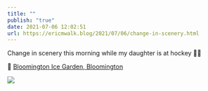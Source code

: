 ```yaml
---
title: ""
publish: "true"
date: 2021-07-06 12:02:51
url: https://ericmwalk.blog/2021/07/06/change-in-scenery.html
---
```


Change in scenery this morning while my daughter is at hockey 🏒🥅

📍 [Bloomington Ice Garden, Bloomington](https://maps.apple.com/?q=Bloomington%20Ice%20Garden%0A3600%20W%2098th%20St%0ABloomington%20MN%2055431%0AUnited%20States&ll=44.828228,-93.324172)

![](https://ericmwalk.blog/uploads/2021/04ea174b61.jpg)